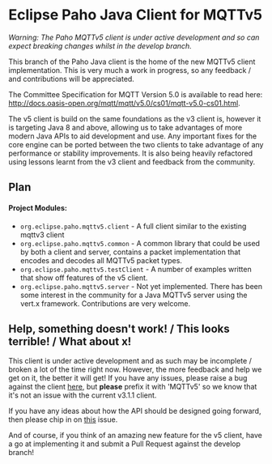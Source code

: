 # Eclipse Paho Java Client for MQTTv5

_Warning: The Paho MQTTv5 client is under active development and so can expect breaking changes whilst in the develop branch._

This branch of the Paho Java client is the home of the new MQTTv5 client implementation. This is very much a work in progress, so any feedback / and contributions will be appreciated.

The Committee Specification for MQTT Version 5.0 is available to read here: http://docs.oasis-open.org/mqtt/mqtt/v5.0/cs01/mqtt-v5.0-cs01.html.

The v5 client is build on the same foundations as the v3 client is, however it is targeting Java 8 and above, allowing us to take advantages of more modern Java APIs to aid development and use. Any important fixes for the core engine can be ported between the two clients to take advantage of any performance or stability improvements. It is also being heavily refactored using lessons learnt from the v3 client and feedback from the community.

## Plan

#### Project Modules:
* `org.eclipse.paho.mqttv5.client` - A full client similar to the existing mqttv3 client
* `org.eclipse.paho.mqttv5.common` - A common library that could be used by both a client and server, contains a packet implementation that encodes and decodes all MQTTv5 packet types.
* `org.eclipse.paho.mqttv5.testClient` - A number of examples written that show off features of the v5 client.
* `org.eclipse.paho.mqttv5.server` - Not yet implemented. There has been some interest in the community for a Java MQTTv5 server using the vert.x framework. Contributions are very welcome.

## Help, something doesn't work! / This looks terrible! / What about x!

This client is under active development and as such may be incomplete / broken a lot of the time right now. However, the more feedback and help we get on it, the better it will get! If you have any issues, please raise a bug against the client [here](https://github.com/eclipse/paho.mqtt.java/issues), but **please** prefix it with 'MQTTv5' so we know that it's not an issue with the current v3.1.1 client.

If you have any ideas about how the API should be designed going forward, then please chip in on [this](https://github.com/eclipse/paho.mqtt.java/issues/389) issue.

And of course, if you think of an amazing new feature for the v5 client, have a go at implementing it and submit a Pull Request against the develop branch!
